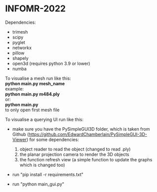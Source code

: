 # INFOMR-2022

Dependencies:
- trimesh
- scipy
- pyglet
- networkx
- pillow
- shapely
- open3d (requires python 3.9 or lower)
- numba

To visualise a mesh run like this:  
**python main.py mesh_name**  
example:  
**python main.py m484.ply**  
or:  
**python main.py**  
to only open first mesh file  

To visualise a querying UI run like this:
<!--* create a folder named "meshes" and in this folder place meshes folders
(I have Princeton, Princeton_remeshed,Princeton_remeshed_normalized right now)-->
* make sure you have the PySimpleGUI3D folder, which is taken from Github (https://github.com/EdwardChamberlain/PySimpleGUI-3D-Viewer) for some dependencies:
     1. object reader to read the object (changed to read .ply)
     2. the planar projection camera to render the 3D objects
     3. the function refresh view (a simple function to update the graphs which is changed too)

* run "pip install -r requirements.txt"
* run "python main_gui.py"

<!--P.S.
The step of creating the "meshes" folder is just to make the hard coded paths in the code work fine for testing purposes. You can change these paths instead if you don't want to change your meshes location in your local computer-->
